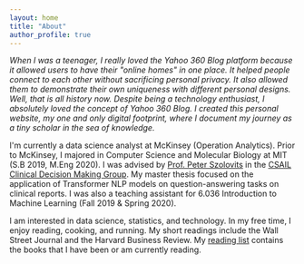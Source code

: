 ```yaml
---
layout: home
title: "About"
author_profile: true
---
```


<i>When I was a teenager, I really loved the Yahoo 360 Blog platform because it allowed users to have their "online homes" in one place. It helped people connect to each other without sacrificing personal privacy. It also allowed them to demonstrate their own uniqueness with different personal designs. Well, that is all history now. Despite being a technology enthusiast, I absolutely loved the concept of Yahoo 360 Blog. I created this personal website, my one and only digital footprint, where I document my journey as a tiny scholar in the sea of knowledge.</i>

I'm currently a data science analyst at McKinsey (Operation Analytics). Prior to McKinsey, I majored in Computer Science and Molecular Biology at MIT (S.B 2019, M.Eng 2020). I was advised by [Prof. Peter Szolovits](http://groups.csail.mit.edu/medg/people/psz/home/Pete_MEDG_site/Home.html) in the [CSAIL Clinical Decision Making Group](http://groups.csail.mit.edu/medg/). My master thesis focused on the application of Transformer NLP models on question-answering tasks on clinical reports. I was also a teaching assistant for 6.036 Introduction to Machine Learning (Fall 2019 & Spring 2020). 

I am interested in data science, statistics, and technology. In my free time, I enjoy reading, cooking, and running. My short readings include the Wall Street Journal and the Harvard Business Review. My [reading list](/Lists/#reading-list) contains the books that I have been or am currently reading. 




